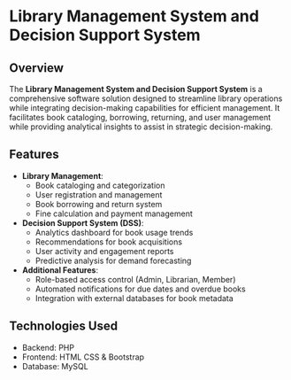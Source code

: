 # Library Management System and Decision Support System

## Overview
The **Library Management System and Decision Support System** is a comprehensive software solution designed to streamline library operations while integrating decision-making capabilities for efficient management. It facilitates book cataloging, borrowing, returning, and user management while providing analytical insights to assist in strategic decision-making.

## Features
- **Library Management**:
  - Book cataloging and categorization
  - User registration and management
  - Book borrowing and return system
  - Fine calculation and payment management
- **Decision Support System (DSS)**:
  - Analytics dashboard for book usage trends
  - Recommendations for book acquisitions
  - User activity and engagement reports
  - Predictive analysis for demand forecasting
- **Additional Features**:
  - Role-based access control (Admin, Librarian, Member)
  - Automated notifications for due dates and overdue books
  - Integration with external databases for book metadata

## Technologies Used
- Backend: PHP
- Frontend: HTML CSS & Bootstrap
- Database: MySQL
